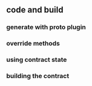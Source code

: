 ## code and build

### generate with proto plugin

### override methods

### using contract state

### building the contract